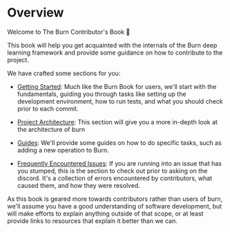 # Overview

Welcome to The Burn Contributor's Book 👋

This book will help you get acquainted with the internals of the Burn deep learning framework and provide some guidance on how to contribute to the project.

 We have crafted some sections for you:

- [Getting Started](./getting-started): Much like the Burn Book for users, we'll start with the fundamentals, guiding you through tasks like setting up the development environment, how to run tests, and what you should check prior to each commit.
  
- [Project Architecture](./project-architecture): This section will give you a more in-depth look at the architecture of burn

- [Guides](./guides): We'll provide some guides on how to do specific tasks, such as adding a new operation to Burn.

- [Frequently Encountered Issues](./frequently-encountered-issues): If you are running into an issue that has you stumped, this is the section to check out prior to asking on the discord. It's a collection of errors encountered by contributors, what caused them, and how they were resolved.

As this book is geared more towards contributors rather than users of burn, we'll assume you have a good understanding of software development, but will make efforts to explain anything outside of that scope, or at least provide links to resources that explain it better than we can.
